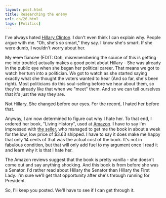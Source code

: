 ```yaml
---
layout: post.html
title: Researching the enemy
url: ch/26.html
tags: [Politics]
---
```

I've always hated [Hillary Clinton](http://www.hillaryclinton.com/joinhillary/?sc=a1). I don't even think I can explain why. People argue with me. "Oh, she's so smart," they say. I know she's smart. If she were dumb, I wouldn't worry about her.

My <strike>mom</strike> fiancee (EDIT: Ooh, misremembering the source of this is getting me into trouble) actually makes a good point about Hillary - She was already in the public eye when she began her political career. That means we got to watch her turn into a politician. We got to watch as she started saying exactly what she thought the voters wanted to hear (And so far, she's been right). Most politicians do this soul-selling before we hear about them, so they're already like that when we "meet" them. And so we can tell ourselves that it's just the way they are.

Not Hillary. She changed before our eyes. For the record, I hated her before that.

Anyway, I am now determined to figure out why I hate her. To that end, I ordered her book, "Living History", used at [Amazon](http://www.complainthub.com/www.amazon.com). I have to say I'm impressed with [the seller](http://www.thriftbooks.com), who managed to get me the book in about a week for the low, low price of $3.63 shipped. I have to say it does make me happy that only 14 cents of that was the actual cost of the book. It's not in fabulous condition, but that will only add fuel to my argument once I read it and learn why it is that I hate her.

The Amazon reviews suggest that the book is pretty vanilla - she doesn't come out and say anything shocking. And this book is from before she was a Senator. I'd rather read about Hillary the Senator than Hillary the First Lady. I'm sure we'll get that opportunity after she's through running for President.

So, I'll keep you posted. We'll have to see if I can get through it.

